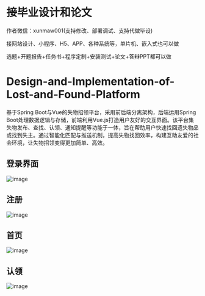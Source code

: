 # 接毕业设计和论文
作者微信：xunmaw001(支持修改、部署调试、支持代做毕设)

接网站设计、小程序、H5、APP、各种系统等，单片机、嵌入式也可以做

选题+开题报告+任务书+程序定制+安装测试+论文+答辩PPT都可以做
# Design-and-Implementation-of-Lost-and-Found-Platform
基于Spring Boot与Vue的失物招领平台，采用前后端分离架构，后端运用Spring Boot处理数据逻辑与存储，前端利用Vue.js打造用户友好的交互界面。该平台集失物发布、查找、认领、通知提醒等功能于一体，旨在帮助用户快速找回遗失物品或找到失主。通过智能化匹配与推送机制，提高失物找回效率，构建互助友爱的社会环境，让失物招领变得更加简单、高效。
## 登录界面
![image](https://github.com/user-attachments/assets/18bcf817-3e89-4270-922c-7d442ede0593)
## 注册
![image](https://github.com/user-attachments/assets/d8072286-c4f2-4303-b05b-520f484b20db)
## 首页
![image](https://github.com/user-attachments/assets/5d471840-bd9b-419b-a435-35e6ee99cc5b)
## 认领
![image](https://github.com/user-attachments/assets/a28d4131-0018-4cec-8e49-8421ff627681)
